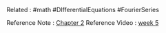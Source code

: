 Related : #math #DIfferentialEquations #FourierSeries

Reference Note : [Chapter 2](file:///E:%5CAcademics%5CSEM%203%5CMA2014-Differential%20Equations%5CLecture%20Note%5CChapters%5CMA2014%20Chapter%202%20(extended).pdf)
Reference Video : [week 5](file:///E:%5CAcademics%5CSEM%203%5CMA2014-Differential%20Equations%5CLecture%20Video%5Cweek%205.mp4)
